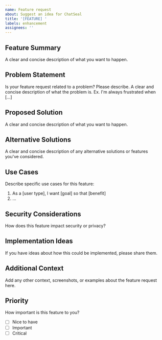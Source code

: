 ```yaml
---
name: Feature request
about: Suggest an idea for ChatSeal
title: '[FEATURE] '
labels: enhancement
assignees: ''
---
```


## Feature Summary
A clear and concise description of what you want to happen.

## Problem Statement
Is your feature request related to a problem? Please describe.
A clear and concise description of what the problem is. Ex. I'm always frustrated when [...]

## Proposed Solution
A clear and concise description of what you want to happen.

## Alternative Solutions
A clear and concise description of any alternative solutions or features you've considered.

## Use Cases
Describe specific use cases for this feature:
1. As a [user type], I want [goal] so that [benefit]
2. ...

## Security Considerations
How does this feature impact security or privacy?

## Implementation Ideas
If you have ideas about how this could be implemented, please share them.

## Additional Context
Add any other context, screenshots, or examples about the feature request here.

## Priority
How important is this feature to you?
- [ ] Nice to have
- [ ] Important
- [ ] Critical 
